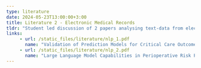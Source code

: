 ```yaml
---
type: literature
date: 2024-05-23T13:00:00+3:00
title: Literature 2 - Electronic Medical Records
tldr: "Student led discussion of 2 papers analysing text-data from electronic medical records"
links: 
     - url: /static_files/literature/nlp_1.pdf
       name: "Validation of Prediction Models for Critical Care Outcomes Using Natural Language Processing of Electronic Health Record Data - Marafino et. al."
     - url: /static_files/literature/nlp_2.pdf
       name: "Large Language Model Capabilities in Perioperative Risk Prediction and Prognostication - Chung et. al."
---
```

